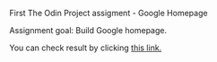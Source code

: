 First The Odin Project assigment - Google Homepage

Assignment goal: Build Google homepage.

You can check result by clicking [this link.](https://karolisgaiv.github.io/google-homepage/)
